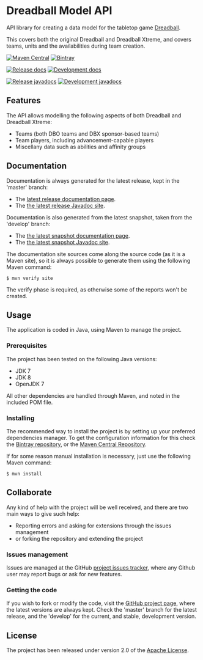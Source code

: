 # Dreadball Model API

API library for creating a data model for the tabletop game [Dreadball][dreadball].

This covers both the original Dreadball and Dreadball Xtreme, and covers teams, units and the availabilities during team creation.

[![Maven Central](https://img.shields.io/maven-central/v/com.wandrell.tabletop/model-api.svg)][maven-repo]
[![Bintray](https://api.bintray.com/packages/bernardo-mg/tabletop-toolkits/dreadball-model-api/images/download.svg)][bintray-repo]

[![Release docs](https://img.shields.io/badge/docs-release-blue.svg)][site-release]
[![Development docs](https://img.shields.io/badge/docs-develop-blue.svg)][site-develop]

[![Release javadocs](https://img.shields.io/badge/javadocs-release-blue.svg)][javadoc-release]
[![Development javadocs](https://img.shields.io/badge/javadocs-develop-blue.svg)][javadoc-develop]

## Features

The API allows modelling the following aspects of both Dreadball and Dreadball Xtreme:

- Teams (both DBO teams and DBX sponsor-based teams)
- Team players, including advancement-capable players
- Miscellany data such as abilities and affinity groups

## Documentation

Documentation is always generated for the latest release, kept in the 'master' branch:

- The [latest release documentation page][site-release].
- The [the latest release Javadoc site][javadoc-release].

Documentation is also generated from the latest snapshot, taken from the 'develop' branch:

- The [the latest snapshot documentation page][site-develop].
- The [the latest snapshot Javadoc site][javadoc-develop].

The documentation site sources come along the source code (as it is a Maven site), so it is always possible to generate them using the following Maven command:

```
$ mvn verify site
```

The verify phase is required, as otherwise some of the reports won't be created.

## Usage

The application is coded in Java, using Maven to manage the project.

### Prerequisites

The project has been tested on the following Java versions:
* JDK 7
* JDK 8
* OpenJDK 7

All other dependencies are handled through Maven, and noted in the included POM file.

### Installing

The recommended way to install the project is by setting up your preferred dependencies manager. To get the configuration information for this check the [Bintray repository][bintray-repo], or the [Maven Central Repository][maven-repo].

If for some reason manual installation is necessary, just use the following Maven command:

```
$ mvn install
```

## Collaborate

Any kind of help with the project will be well received, and there are two main ways to give such help:

- Reporting errors and asking for extensions through the issues management
- or forking the repository and extending the project

### Issues management

Issues are managed at the GitHub [project issues tracker][issues], where any Github user may report bugs or ask for new features.

### Getting the code

If you wish to fork or modify the code, visit the [GitHub project page][scm], where the latest versions are always kept. Check the 'master' branch for the latest release, and the 'develop' for the current, and stable, development version.

## License

The project has been released under version 2.0 of the [Apache License][license].

[dreadball]: http://www.manticgames.com/games/dreadball.html
[bintray-repo]: https://bintray.com/bernardo-mg/tabletop-toolkits/dreadball-model-api/view
[maven-repo]: http://mvnrepository.com/artifact/com.wandrell.tabletop/model-api
[issues]: https://github.com/Bernardo-MG/dreadball-model-api/issues
[javadoc-develop]: http://docs.wandrell.com/development/maven/dreadball-model-api/apidocs
[javadoc-release]: http://docs.wandrell.com/maven/dreadball-model-api/apidocs
[license]: http://www.apache.org/licenses/LICENSE-2.0
[scm]: https://github.com/Bernardo-MG/dreadball-model-api
[site-develop]: http://docs.wandrell.com/development/maven/dreadball-model-api
[site-release]: http://docs.wandrell.com/maven/dreadball-model-api